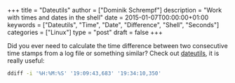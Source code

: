 +++
title = "Dateutils"
author = ["Dominik Schrempf"]
description = "Work with times and dates in the shell"
date = 2015-01-07T00:00:00+01:00
keywords = ["Dateutils", "Time", "Date", "Difference", "Shell", "Seconds"]
categories = ["Linux"]
type = "post"
draft = false
+++

Did you ever need to calculate the time difference between two consecutive time
stamps from a log file or something similar? Check out [dateutils](http://www.fresse.org/dateutils/), it is really
useful:

```sh
ddiff -i '%H:%M:%S' '19:09:43,683' '19:34:10,350'
```
